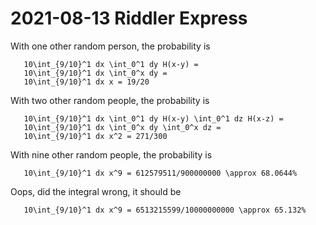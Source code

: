 2021-08-13 Riddler Express
==========================
With one other random person, the probability is
```
   10\int_{9/10}^1 dx \int_0^1 dy H(x-y) =
   10\int_{9/10}^1 dx \int_0^x dy =
   10\int_{9/10}^1 dx x = 19/20
```
With two other random people, the probability is
```
   10\int_{9/10}^1 dx \int_0^1 dy H(x-y) \int_0^1 dz H(x-z) =
   10\int_{9/10}^1 dx \int_0^x dy \int_0^x dz =
   10\int_{9/10}^1 dx x^2 = 271/300
```
With nine other random people, the probability is
```
   10\int_{9/10}^1 dx x^9 = 612579511/900000000 \approx 68.0644%
```

Oops, did the integral wrong, it should be
```
   10\int_{9/10}^1 dx x^9 = 6513215599/10000000000 \approx 65.132%
```
